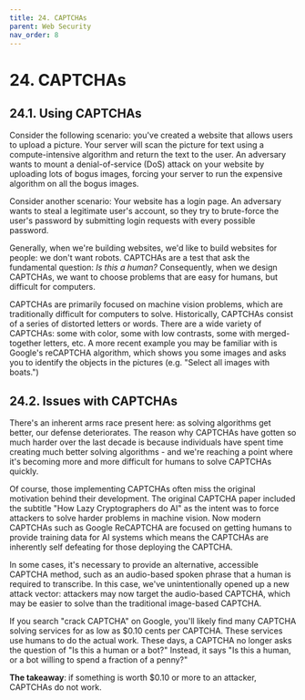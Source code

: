 ```yaml
---
title: 24. CAPTCHAs
parent: Web Security
nav_order: 8
---
```


# 24. CAPTCHAs

## 24.1. Using CAPTCHAs

Consider the following scenario: you've created a website that allows users to
upload a picture. Your server will scan the picture for text using a
compute-intensive algorithm and return the text to the user. An adversary wants
to mount a denial-of-service (DoS) attack on your website by uploading lots of
bogus images, forcing your server to run the expensive algorithm on all the
bogus images.

Consider another scenario: Your website has a login page. An adversary wants to
steal a legitimate user's account, so they try to brute-force the user's
password by submitting login requests with every possible password.

Generally, when we're building websites, we'd like to build websites for people:
we don't want robots. CAPTCHAs are a test that ask the fundamental question: _Is
this a human?_ Consequently, when we design CAPTCHAs, we want to choose problems
that are easy for humans, but difficult for computers.

CAPTCHAs are primarily focused on machine vision problems, which are
traditionally difficult for computers to solve. Historically, CAPTCHAs consist
of a series of distorted letters or words. There are a wide variety of CAPTCHAs:
some with color, some with low contrasts, some with merged-together letters,
etc. A more recent example you may be familiar with is Google's reCAPTCHA
algorithm, which shows you some images and asks you to identify the objects in
the pictures (e.g. "Select all images with boats.")

## 24.2. Issues with CAPTCHAs

There's an inherent arms race present here: as solving algorithms get better,
our defense deteriorates. The reason why CAPTCHAs have gotten so much harder
over the last decade is because individuals have spent time creating much better
solving algorithms - and we're reaching a point where it's becoming more and
more difficult for humans to solve CAPTCHAs quickly.

Of course, those implementing CAPTCHAs often miss the original motivation behind
their development. The original CAPTCHA paper included the subtitle \"How Lazy
Cryptographers do AI\" as the intent was to force attackers to solve harder
problems in machine vision. Now modern CAPTCHAs such as Google ReCAPTCHA are
focused on getting humans to provide training data for AI systems which means
the CAPTCHAs are inherently self defeating for those deploying the CAPTCHA.

In some cases, it's necessary to provide an alternative, accessible CAPTCHA
method, such as an audio-based spoken phrase that a human is required to
transcribe. In this case, we've unintentionally opened up a new attack vector:
attackers may now target the audio-based CAPTCHA, which may be easier to
solve than the traditional image-based CAPTCHA.

If you search "crack CAPTCHA" on Google, you'll likely find many CAPTCHA solving
services for as low as $0.10 cents per CAPTCHA. These services use humans to do
the actual work. These days, a CAPTCHA no longer asks the question of \"Is this
a human or a bot?\" Instead, it says \"Is this a human, or a bot willing to
spend a fraction of a penny?\"

**The takeaway**: if something is worth $0.10 or more to an attacker, CAPTCHAs
do not work.
